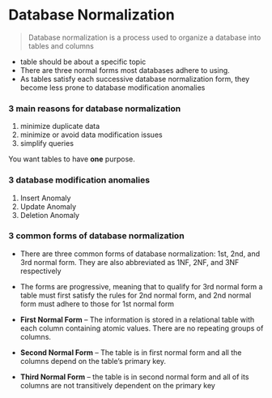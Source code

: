 # Database Normalization

> Database normalization is a process used to organize a database into tables and columns

- table should be about a specific topic
- There are three normal forms most databases adhere to using.
- As tables satisfy each successive database normalization form, they become less prone to database modification anomalies

### 3 main reasons for database normalization

1. minimize duplicate data
2. minimize or avoid data modification issues
3. simplify queries

You want tables to have **one** purpose.

### 3 database modification anomalies 

1. Insert Anomaly
2. Update Anomaly
3. Deletion Anomaly

### 3 common forms of database normalization

- There are three common forms of database normalization: 1st, 2nd, and 3rd normal form. They are also abbreviated as 1NF, 2NF, and 3NF respectively

- The forms are progressive, meaning that to qualify for 3rd normal form a table must first satisfy the rules for 2nd normal form, and 2nd normal form must adhere to those for 1st normal form

- **First Normal Form** – The information is stored in a relational table with each column containing atomic values. There are no repeating groups of columns.
- **Second Normal Form** – The table is in first normal form and all the columns depend on the table’s primary key.
- **Third Normal Form** – the table is in second normal form and all of its columns are not transitively dependent on the primary key


